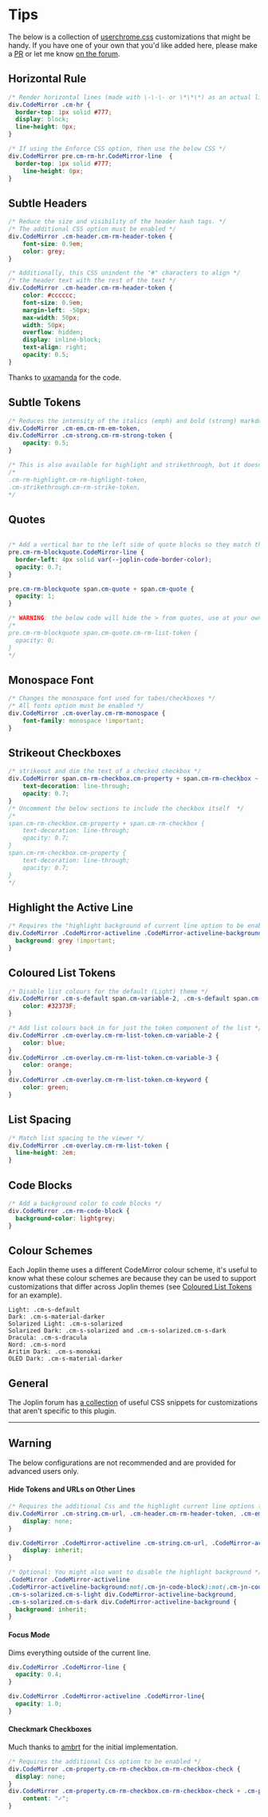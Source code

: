 # Tips

The below is a collection of [userchrome.css](https://joplinapp.org/help/#custom-css) customizations that might be handy. If you have one of your own that you'd like added here, please make a [PR](https://github.com/CalebJohn/joplin-rich-markdown/pulls) or let me know [on the forum](https://discourse.joplinapp.org/t/plugin-rich-markdown/15053).

## Horizontal Rule 

```css
/* Render horizontal lines (made with \-\-\- or \*\*\*) as an actual line across the editor. */
div.CodeMirror .cm-hr {
  border-top: 1px solid #777;
  display: block;
  line-height: 0px;
}

/* If using the Enforce CSS option, then use the below CSS */
div.CodeMirror pre.cm-rm-hr.CodeMirror-line  {
  border-top: 1px solid #777;
	line-height: 0px;
}
```

## Subtle Headers

```css
/* Reduce the size and visibility of the header hash tags. */
/* The additional CSS option must be enabled */
div.CodeMirror .cm-header.cm-rm-header-token {
	font-size: 0.9em;
	color: grey;
}
```

```css
/* Additionally, this CSS unindent the "#" characters to align */
/* the header text with the rest of the text */
div.CodeMirror .cm-header.cm-rm-header-token {
	color: #cccccc;
	font-size: 0.9em;
	margin-left: -50px;
	max-width: 50px;
	width: 50px;
	overflow: hidden;
	display: inline-block;
	text-align: right;
	opacity: 0.5;
}
```

Thanks to [uxamanda](https://discourse.joplinapp.org/t/plugin-rich-markdown/15053/105) for the code.

## Subtle Tokens

```css
/* Reduces the intensity of the italics (emph) and bold (strong) markdown tokens */
div.CodeMirror .cm-em.cm-rm-em-token,
div.CodeMirror .cm-strong.cm-rm-strong-token {
	opacity: 0.5;
}

/* This is also available for highlight and strikethrough, but it doesn't look very good */
/*
.cm-rm-highlight.cm-rm-highlight-token,
.cm-strikethrough.cm-rm-strike-token,
*/

```

## Quotes
```css

/* Add a vertical bar to the left side of quote blocks so they match the viewer */
pre.cm-rm-blockquote.CodeMirror-line {
  border-left: 4px solid var(--joplin-code-border-color);
  opacity: 0.7;
}

pre.cm-rm-blockquote span.cm-quote + span.cm-quote {
  opacity: 1;
}

/* WARNING: the below code will hide the > from quotes, use at your own risk */
/*
pre.cm-rm-blockquote span.cm-quote.cm-rm-list-token {
  opacity: 0;
}
*/
```

## Monospace Font

```css
/* Changes the monospace font used for tabes/checkboxes */
/* All fonts option must be enabled */
div.CodeMirror .cm-overlay.cm-rm-monospace {
	font-family: monospace !important;
}
```

## Strikeout Checkboxes
```css
/* strikeout and dim the text of a checked checkbox */
div.CodeMirror span.cm-rm-checkbox.cm-property + span.cm-rm-checkbox ~ span.cm-rm-checkbox {
	text-decoration: line-through;
	opacity: 0.7;
}
/* Uncomment the below sections to include the checkbox itself  */
/*
span.cm-rm-checkbox.cm-property + span.cm-rm-checkbox {
	text-decoration: line-through;
	opacity: 0.7;
}
span.cm-rm-checkbox.cm-property {
	text-decoration: line-through;
	opacity: 0.7;
}
*/
```

## Highlight the Active Line
```css
/* Requires the "highlight background of current line option to be enabled */
div.CodeMirror .CodeMirror-activeline .CodeMirror-activeline-background.CodeMirror-linebackground {
  background: grey !important;
}
```

## Coloured List Tokens

```css
/* Disable list colours for the default (Light) theme */
div.CodeMirror .cm-s-default span.cm-variable-2, .cm-s-default span.cm-variable-3, .cm-s-default  span.cm-keyword {
	color: #32373F;
}

/* Add list colours back in for just the token component of the list */
div.CodeMirror .cm-overlay.cm-rm-list-token.cm-variable-2 {
	color: blue;
}
div.CodeMirror .cm-overlay.cm-rm-list-token.cm-variable-3 {
	color: orange;
}
div.CodeMirror .cm-overlay.cm-rm-list-token.cm-keyword {
	color: green;
}
```

## List Spacing

```css
/* Match list spacing to the viewer */
div.CodeMirror .cm-overlay.cm-rm-list-token {
  line-height: 2em;
}
```

## Code Blocks

```css
/* Add a background color to code blocks */
div.CodeMirror .cm-rm-code-block {
  background-color: lightgrey;
}
```

## Colour Schemes

Each Joplin theme uses a different CodeMirror colour scheme, it's useful to know what these colour schemes are because they can be used to support customizations that differ across Joplin themes (see [Coloured List Tokens](#coloured-list-tokens) for an example).

```
Light: .cm-s-default
Dark: .cm-s-material-darker
Solarized Light: .cm-s-solarized
Solarized Dark: .cm-s-solarized and .cm-s-solarized.cm-s-dark
Dracula: .cm-s-dracula
Nord: .cm-s-nord
Aritim Dark: .cm-s-monokai
OLED Dark: .cm-s-material-darker
```

## General

The Joplin forum has [a collection](https://discourse.joplinapp.org/t/joplin-customization/11195) of useful CSS snippets for customizations that aren't specific to this plugin.

---

## Warning
The below configurations are not recommended and are provided for advanced users only.

#### Hide Tokens and URLs on Other Lines
```css
/* Requires the additional Css and the highlight current line options to be enabled */
div.CodeMirror .cm-string.cm-url, .cm-header.cm-rm-header-token, .cm-em.cm-rm-em-token, .cm-strong.cm-rm-strong-token, .cm-rm-highlight.cm-rm-highlight-token, .cm-strikethrough.cm-rm-strike-token, .cm-rm-ins.cm-rm-ins-token, .cm-rm-sub.cm-rm-sub-token, .cm-rm-sup.cm-rm-sup-token {
	display: none;
}

div.CodeMirror .CodeMirror-activeline .cm-string.cm-url, .CodeMirror-activeline .cm-header.cm-rm-header-token, .CodeMirror-activeline .cm-em.cm-rm-em-token, .CodeMirror-activeline .cm-strong.cm-rm-strong-token, .CodeMirror-activeline .cm-rm-highlight.cm-rm-highlight-token, .CodeMirror-activeline .cm-strikethrough.cm-rm-strike-token, .CodeMirror-activeline .cm-rm-ins.cm-rm-ins-token, .CodeMirror-activeline .cm-rm-sub.cm-rm-sub-token, .CodeMirror-activeline .cm-rm-sup.cm-rm-sup-token {
	display: inherit;
}

/* Optional: You might also want to disable the highlight background */
.CodeMirror .CodeMirror-activeline
.CodeMirror-activeline-background:not(.cm-jn-code-block):not(.cm-jn-code-block-background),
.cm-s-solarized.cm-s-light div.CodeMirror-activeline-background,
.cm-s-solarized.cm-s-dark div.CodeMirror-activeline-background {
  background: inherit;
}
```

#### Focus Mode
Dims everything outside of the current line.
```css
div.CodeMirror .CodeMirror-line {
  opacity: 0.4;
}

div.CodeMirror .CodeMirror-activeline .CodeMirror-line{
  opacity: 1.0;
}
```

#### Checkmark Checkboxes
Much thanks to [ambrt](https://discourse.joplinapp.org/u/ambrt/) for the initial implementation.
```css
/* Requires the additional Css option to be enabled */
div.CodeMirror .cm-property.cm-rm-checkbox.cm-rm-checkbox-check {
  display: none;
}
div.CodeMirror .cm-property.cm-rm-checkbox.cm-rm-checkbox-check + .cm-property:before {
    content: "✓";
}
```
